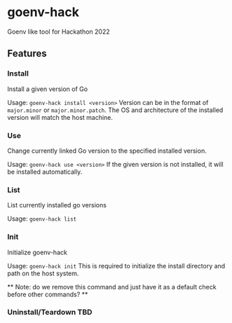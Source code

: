 # goenv-hack
Goenv like tool for Hackathon 2022

## Features

### Install
Install a given version of Go

Usage: `goenv-hack install <version>`
Version can be in the format of `major.minor` or `major.minor.patch`. The OS and architecture of
the installed version will match the host machine.


### Use
Change currently linked Go version to the specified installed version.

Usage: `goenv-hack use <version>`
If the given version is not installed, it will be installed automatically.


### List
List currently installed go versions

Usage: `goenv-hack list`

### Init
Initialize goenv-hack

Usage: `goenv-hack init`
This is required to initialize the install directory and path on the host system.

** Note: do we remove this command and just have it as a default check before other commands? **


### Uninstall/Teardown TBD
